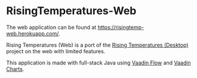 # RisingTemperatures-Web

The web application can be found at https://risingtemp-web.herokuapp.com/.

Rising Temperatures (Web) is a port of the [Rising Temperatures (Desktop)](https://github.com/PranavAmarnath/RisingTemperatures) project on the web with limited features.

This application is made with full-stack Java using [Vaadin Flow](https://vaadin.com/flow) and [Vaadin Charts](https://vaadin.com/components/vaadin-charts).
